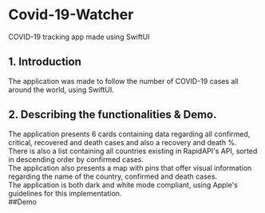 # Covid-19-Watcher
COVID-19 tracking app made using SwiftUI
## 1. Introduction
The application was made to follow the number of COVID-19 cases all around the world, using SwiftUI.  
## 2. Describing the functionalities & Demo. 
The application presents 6 cards containing data regarding all confirmed, critical, recovered and death cases and also a recovery and death %.  
There is also a list containing all countries existing in RapidAPI's API, sorted in descending order by confirmed cases.  
The application also presents a map with pins that offer visual information regarding the name of the country, confirmed and death cases.  
The application is both dark and white mode compliant, using Apple's guidelines for this implementation.  
##Demo  
